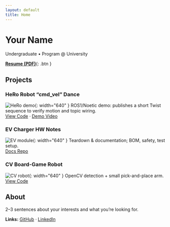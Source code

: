 ```yaml
---
layout: default
title: Home
---
```


# Your Name
Undergraduate • Program @ University

[**Resume (PDF)**](resume.pdf){: .btn }

## Projects

### HeRo Robot “cmd_vel” Dance
![HeRo demo](images/project-hero.jpg){: width="640" }
ROS1/Noetic demo: publishes a short Twist sequence to verify motion and topic wiring.  
[View Code](https://github.com/youruser/hero-demo) · [Demo Video](videos/hero-dance.mp4)

### EV Charger HW Notes
![EV module](images/project-ev.jpg){: width="640" }
Teardown & documentation; BOM, safety, test setup.  
[Docs Repo](https://github.com/youruser/ev-notes)

### CV Board-Game Robot
![CV robot](images/project-vision.jpg){: width="640" }
OpenCV detection + small pick-and-place arm.  
[View Code](https://github.com/youruser/cv-robot)

## About
2–3 sentences about your interests and what you’re looking for.

**Links:** [GitHub](https://github.com/youruser) · [LinkedIn](https://www.linkedin.com/in/youruser)
